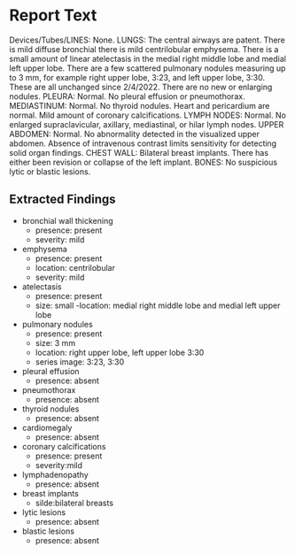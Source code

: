# Report Text

Devices/Tubes/LINES: None.
LUNGS: The central airways are patent. There is mild diffuse bronchial there is mild centrilobular emphysema. There is a small amount of linear atelectasis in the medial right middle lobe and medial left upper lobe.
There are a few scattered pulmonary nodules measuring up to 3 mm, for example right upper lobe, 3:23, and left upper lobe, 3:30. These are all unchanged since 2/4/2022.
There are no new or enlarging nodules.
PLEURA: Normal. No pleural effusion or pneumothorax.
MEDIASTINUM: Normal. No thyroid nodules. Heart and pericardium are normal. Mild amount of coronary calcifications.
LYMPH NODES: Normal. No enlarged supraclavicular, axillary, mediastinal, or hilar lymph nodes.
UPPER ABDOMEN: Normal. No abnormality detected in the visualized upper abdomen. Absence of intravenous contrast limits sensitivity for detecting solid organ findings.
CHEST WALL: Bilateral breast implants. There has either been revision or collapse of the left implant.
BONES: No suspicious lytic or blastic lesions.

## Extracted Findings  

- bronchial wall thickening  
  - presence: present
  - severity: mild
- emphysema  
  - presence: present
  - location: centrilobular
  - severity: mild
- atelectasis  
  - presence: present
  - size: small
  -location: medial right middle lobe and medial left upper lobe
- pulmonary nodules  
  - presence: present
  - size: 3 mm
  - location: right upper lobe, left upper lobe 3:30
  - series image: 3:23, 3:30
- pleural effusion  
  - presence: absent  
- pneumothorax  
  - presence: absent  
- thyroid nodules  
  - presence: absent  
- cardiomegaly  
  - presence: absent
- coronary calcifications  
  - presence: present
  - severity:mild
- lymphadenopathy  
  - presence: absent
- breast implants
  - silde:bilateral breasts
- lytic lesions  
  - presence: absent  
- blastic lesions  
  - presence: absent
